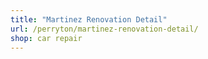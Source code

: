 ```yaml
---
title: "Martinez Renovation Detail"
url: /perryton/martinez-renovation-detail/
shop: car repair
---
```

